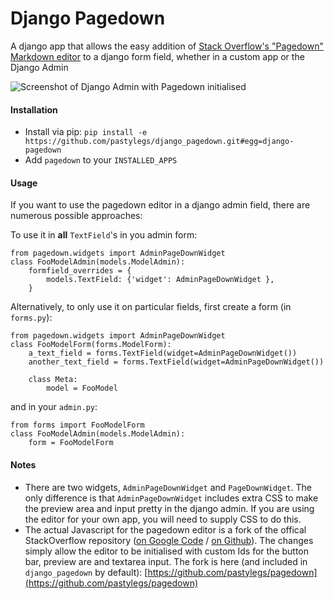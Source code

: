 Django Pagedown
===============

A django app that allows the easy addition of [Stack Overflow&#39;s &quot;Pagedown&quot; Markdown editor](http://code.google.com/p/pagedown/) to a django form field, whether in a custom app or the Django Admin

![Screenshot of Django Admin with Pagedown initialised](https://github.com/pastylegs/django_pagedown/blob/master/django-pagedown-screenshot.png?raw=true "A screenshot of Pagedown in Django's admin")

#### Installation ####

- Install via pip: `pip install -e https://github.com/pastylegs/django_pagedown.git#egg=django-pagedown` 
- Add `pagedown` to your `INSTALLED_APPS`

#### Usage ####

If you want to use the pagedown editor in a django admin field, there are numerous possible approaches:

To use it in **all** `TextField`'s in you admin form:

	from pagedown.widgets import AdminPageDownWidget
    class FooModelAdmin(models.ModelAdmin):
    	formfield_overrides = {
        	models.TextField: {'widget': AdminPageDownWidget },
    	}
    	
Alternatively, to only use it on particular fields, first create a form (in `forms.py`): 

	from pagedown.widgets import AdminPageDownWidget
	class FooModelForm(forms.ModelForm):
		a_text_field = forms.TextField(widget=AdminPageDownWidget())		
		another_text_field = forms.TextField(widget=AdminPageDownWidget())	
		
		class Meta:
			model = FooModel
			
and in your `admin.py`:

	from forms import FooModelForm
    class FooModelAdmin(models.ModelAdmin):
    	form = FooModelForm   
 
 
#### Notes ####
   	
* There are two widgets, `AdminPageDownWidget` and `PageDownWidget`. The only difference is that `AdminPageDownWidget` includes extra CSS to make the preview area and input pretty in the django admin. If you are using the editor for your own app, you will need to supply CSS to do this. 
* The actual Javascript for the pagedown editor is a fork of the offical StackOverflow repository ([on Google Code](http://code.google.com/p/pagedown/) / [on Github](https://github.com/ujifgc/pagedown)). The changes simply allow the editor to be initialised with custom Ids for the button bar, preview are and textarea input. The fork is here (and included in `django_pagedown` by default): [https://github.com/pastylegs/pagedown](https://github.com/pastylegs/pagedown)